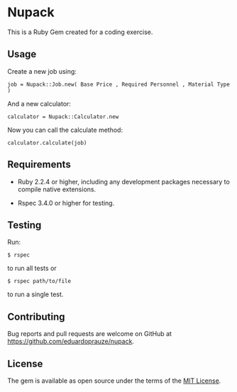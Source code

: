 # Nupack

This is a Ruby Gem created for a coding exercise.

## Usage

Create a new job using:

    job = Nupack::Job.new( Base Price , Required Personnel , Material Type )

And a new calculator:

    calculator = Nupack::Calculator.new

Now you can call the calculate method:

    calculator.calculate(job)

## Requirements

* Ruby 2.2.4 or higher, including any development packages necessary
  to compile native extensions.

* Rspec 3.4.0 or higher for testing.

## Testing

Run:

    $ rspec

to run all tests or

    $ rspec path/to/file

to run a single test.

## Contributing

Bug reports and pull requests are welcome on GitHub at https://github.com/eduardoprauze/nupack.

## License

The gem is available as open source under the terms of the [MIT License](http://opensource.org/licenses/MIT).
